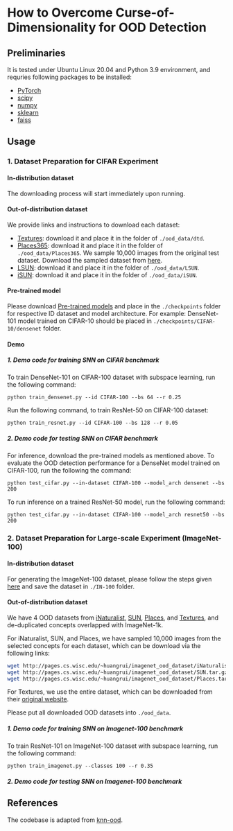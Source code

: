 # How to Overcome Curse-of-Dimensionality for OOD Detection

## Preliminaries
It is tested under Ubuntu Linux 20.04 and Python 3.9 environment, and requries following packages to be installed:
* [PyTorch](https://pytorch.org/)
* [scipy](https://github.com/scipy/scipy)
* [numpy](http://www.numpy.org/)
* [sklearn](https://scikit-learn.org/stable/)
* [faiss](https://github.com/facebookresearch/faiss)


## Usage

### 1. Dataset Preparation for CIFAR Experiment 

#### In-distribution dataset

The downloading process will start immediately upon running. 

#### Out-of-distribution dataset


We provide links and instructions to download each dataset:

* [Textures](https://www.robots.ox.ac.uk/~vgg/data/dtd/download/dtd-r1.0.1.tar.gz): download it and place it in the folder of `./ood_data/dtd`.
* [Places365](http://data.csail.mit.edu/places/places365/test_256.tar): download it and place it in the folder of `./ood_data/Places365`. We sample 10,000 images from the original test dataset. Download the sampled dataset from [here](https://drive.google.com/file/d/19MShiqHGdOZge0M9gQhwYfnZOJkVZ-mx/view?usp=share_link).
* [LSUN](https://www.dropbox.com/s/fhtsw1m3qxlwj6h/LSUN.tar.gz): download it and place it in the folder of `./ood_data/LSUN`.
* [iSUN](https://www.dropbox.com/s/ssz7qxfqae0cca5/iSUN.tar.gz): download it and place it in the folder of `./ood_data/iSUN`.


[//]: # (For example, run the following commands in the **root** directory to download **LSUN**:)

[//]: # (```)

[//]: # (cd ./ood_data)

[//]: # (wget https://www.dropbox.com/s/fhtsw1m3qxlwj6h/LSUN.tar.gz)

[//]: # (tar -xvzf LSUN.tar.gz)

[//]: # (```)

####  Pre-trained model

Please download [Pre-trained models](https://drive.google.com/file/d/1SbUKIpkqy2KQqM_gx8uwpeKOsyCkYkTu/view?usp=share_link) and place in the `./checkpoints` folder for respective ID dataset and model architecture. For example: DenseNet-101 model trained on CIFAR-10 should be placed in `./checkpoints/CIFAR-10/densenet` folder.


#### Demo
##### 1. Demo code for training SNN on CIFAR benchmark

To train DenseNet-101 on CIFAR-100 dataset with subspace learning, run the following command:

```
python train_densenet.py --id CIFAR-100 --bs 64 --r 0.25
```
Run the following command, to train ResNet-50 on CIFAR-100 dataset:

```
python train_resnet.py --id CIFAR-100 --bs 128 --r 0.05
```


##### 2. Demo code for testing SNN on CIFAR benchmark

For inference, download the pre-trained models as mentioned above. To evaluate the OOD detection performance for a DenseNet model trained on CIFAR-100, run the following the command:

```
python test_cifar.py --in-dataset CIFAR-100 --model_arch densenet --bs 200
```
To run inference on a trained ResNet-50 model, run the following command:
```
python test_cifar.py --in-dataset CIFAR-100 --model_arch resnet50 --bs 200
```


### 2. Dataset Preparation for Large-scale Experiment (ImageNet-100)

#### In-distribution dataset

For generating the ImageNet-100 dataset, please follow the steps given [here](https://github.com/danielchyeh/ImageNet-100-Pytorch) and save the dataset in `./IN-100` folder.

#### Out-of-distribution dataset

We have 4 OOD datasets from 
[iNaturalist](https://arxiv.org/pdf/1707.06642.pdf), 
[SUN](https://vision.princeton.edu/projects/2010/SUN/paper.pdf), 
[Places](http://places2.csail.mit.edu/PAMI_places.pdf), 
and [Textures](https://arxiv.org/pdf/1311.3618.pdf), 
and de-duplicated concepts overlapped with ImageNet-1k.

For iNaturalist, SUN, and Places, we have sampled 10,000 images from the selected concepts for each dataset,
which can be download via the following links:
```bash
wget http://pages.cs.wisc.edu/~huangrui/imagenet_ood_dataset/iNaturalist.tar.gz
wget http://pages.cs.wisc.edu/~huangrui/imagenet_ood_dataset/SUN.tar.gz
wget http://pages.cs.wisc.edu/~huangrui/imagenet_ood_dataset/Places.tar.gz
```

For Textures, we use the entire dataset, which can be downloaded from their
[original website](https://www.robots.ox.ac.uk/~vgg/data/dtd/).

Please put all downloaded OOD datasets into `./ood_data`.

##### 1. Demo code for training SNN on Imagenet-100 benchmark

To train ResNet-101 on ImageNet-100 dataset with subspace learning, run the following command:
```
python train_imagenet.py --classes 100 --r 0.35
```
##### 2. Demo code for testing SNN on Imagenet-100 benchmark




## References
The codebase is adapted from [knn-ood](https://github.com/deeplearning-wisc/knn-ood).
